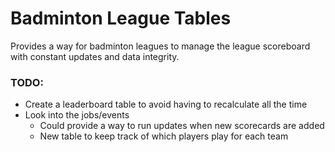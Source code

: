 # Badminton League Tables

Provides a way for badminton leagues to manage the league scoreboard
with constant updates and data integrity.

### TODO:
  - Create a leaderboard table to avoid having to recalculate all the time
  - Look into the jobs/events
    - Could provide a way to run updates when new scorecards are added
    - New table to keep track of which players play for each team
